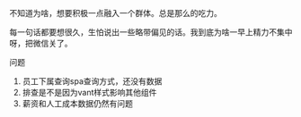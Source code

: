 不知道为啥，想要积极一点融入一个群体。总是那么的吃力。

每一句话都要想很久，生怕说出一些略带偏见的话。我到底为啥一早上精力不集中呀，把微信关了。





问题

1. 员工下属查询spa查询方式，还没有数据
2. 排查是不是因为vant样式影响其他组件
3. 薪资和人工成本数据仍然有问题

